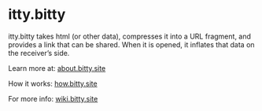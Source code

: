 # itty.bitty

itty.bitty takes html (or other data), compresses it into a URL fragment, and provides a link that can be shared. When it is opened, it inflates that data on the receiver’s side.

Learn more at: [about.bitty.site](http://about.bitty.site)

How it works: [how.bitty.site](http://how.bitty.site)

For more info: [wiki.bitty.site](https://github.com/alcor/itty-bitty/wiki/)
